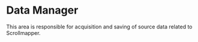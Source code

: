 # Data Manager

This area is responsible for acquisition and saving of source data related 
to Scrollmapper. 
